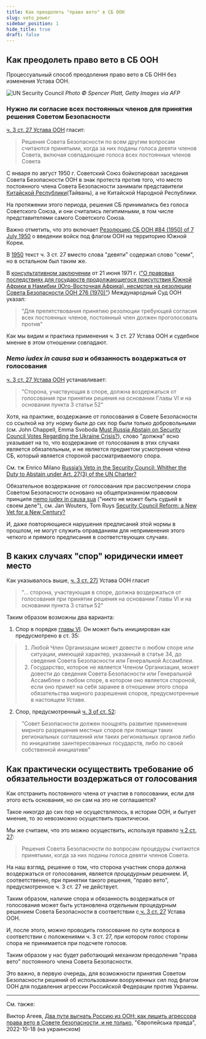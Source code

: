 ```yaml
---
title: Как преодолеть "право вето" в СБ ООН
slug: veto_power
sidebar_position: 1
hide_title: true
draft: false 
---
```


## Как преодолеть право вето в СБ ООН 

Процессуальный способ преодоления право вето в СБ ОНН без изменения Устава ООН.

![UN Security Council](/img/Illustrations/docs/UN/veto_power/Zelensky_UN_SC.jpg "© Spencer Platt, Getty Images via AFP")
*Photo © Spencer Platt, Getty Images via AFP*

### Нужно ли согласие всех постоянных членов для принятия решения Советом Безопасности

[ч. 3 ст. 27 Устава ООН](https://www.un.org/ru/about-us/un-charter/chapter-5) гласит:
> Решения Совета Безопасности по всем другим вопросам считаются принятыми, когда за них поданы голоса девяти членов Совета, включая совпадающие голоса всех постоянных членов Совета

С января по август 1950 г. Советский Союз бойкотировал заседания Совета Безопасности ООН в знак протеста против того, что место постоянного члена Совета Безопасности занимали представители [Китайской Республики](https://ru.wikipedia.org/wiki/%D0%9A%D0%B8%D1%82%D0%B0%D0%B9%D1%81%D0%BA%D0%B0%D1%8F_%D0%A0%D0%B5%D1%81%D0%BF%D1%83%D0%B1%D0%BB%D0%B8%D0%BA%D0%B0_(%D0%A2%D0%B0%D0%B9%D0%B2%D0%B0%D0%BD%D1%8C))(Тайвань), а не Китайской Народной Республики.

На протяжении этого периода, решения СБ принимались без голоса Советского Союза, и они считались легитимными, в том числе представителями самого Советского Союза. 

Важно отметить, что это включает [Резолюцию СБ ООН #84 (1950) of 7 July 1950](https://en.wikipedia.org/wiki/United_Nations_Security_Council_Resolution_84) о введении войск под флагом ООН на территорию Южной Кореи. 

В [1950](https://treaties.un.org/doc/publication/ctc/uncharter.pdf) текст ч. 3 ст. 27 вместо слова "девяти" содержал слово "семи", но в остальном был таким же. 

В [консультативном заключении](https://www.icj-cij.org/public/files/case-related/53/053-19710621-ADV-01-00-EN.pdf) от 21 июня 1971 г. (["О правовых последствиях для государств продолжающегося присутствия Южной Африки в Намибии (Юго-Восточная Африка), несмотря на резолюции Совета Безопасности ООН 276 (1970)"](https://www.icj-cij.org/en/case/53)) Международный Суд ООН указал:

> "Для препятствования принятию резолюции требующей согласия всех постоянных членов, постоянный член должен проголосовать против" 

Как мы видим и практика применения ч. 3 ст. 27 Устава ООН и судебное мнение в этом отношении совпадают. 

### *Nemo iudex in causa sua* и обязанность воздержаться от голосования 

[ч. 3 ст. 27 Устава ООН](https://www.un.org/ru/about-us/un-charter/chapter-5) устанавливает:
>  "Сторона, участвующая в споре, должна воздержаться от голосования при принятии решения на основании Главы VI и на основании пункта 3 статьи 52"

Хотя, на практике, воздержание от голосования в Совете Безопасности со ссылкой на эту норму были до сих пор были только добровольными (см. John Chappell, Emma Svoboda [Must Russia Abstain on Security Council Votes Regarding the Ukraine Crisis?](https://www.lawfareblog.com/must-russia-abstain-security-council-votes-regarding-ukraine-crisis)), слово "должна" ясно указывает на то, что воздержание от голосования в этих случаях является обязательным, и не является предметом усмотрения члена СБ, который является стороной рассматриваемого спора. 

См. тж Enrico Milano [Russia’s Veto in the Security Council: Whither the Duty to Abstain under Art. 27(3) of the UN Charter?](https://www.zaoerv.de/75_2015/75_2015_1_a_215_232.pdf) 

Обязательное воздержание от голосования при рассмотрении спора Советом Безопасности основано на общепризнанном правовом принципе [nemo iudex in causa sua](https://en.wikipedia.org/wiki/Nemo_iudex_in_causa_sua) ("никто не может быть судьей в своем деле"), см. Jan Wouters, Tom Ruys [Security Council Reform: a New Vet for a New Century?](https://aei.pitt.edu/8980/1/ep9.pdf#page=16) 

И, даже повторяющиеся нарушения предписаний этой нормы в прошлом, не могут служить оправданиям для неприменения этого четкого и прямого предписания в соответствующих случаях.

## В каких случаях "спор" юридически имеет место 

Как указывалось выше, [ч. 3 ст. 27)](https://www.un.org/ru/about-us/un-charter/chapter-5) Устава ООН гласит 

>  "... сторона, участвующая в споре, должна воздержаться от голосования при принятии решения на основании Главы VI и на основании пункта 3 статьи 52"

Таким образом возможны два варианта: 


1) Спор в порядке [главы VI](https://www.un.org/ru/about-us/un-charter/chapter-6). 
Он может быть инициирован как предусмотрено в ст. 35:
> 1. Любой Член Организации может довести о любом споре или ситуации, имеющей характер, указанный в статье 34, до сведения Совета Безопасности или Генеральной Ассамблеи.
> 2. Государство, которое не является Членом Организации, может довести до сведения Совета Безопасности или Генеральной Ассамблеи о любом споре, в котором оно является стороной, если оно примет на себя заранее в отношении этого спора обязательства мирного разрешения споров, предусмотренные в настоящем Уставе.

2) Спор, предусмотренный [ч. 3 of ст. 52](https://www.un.org/ru/about-us/un-charter/chapter-8):
> "Совет Безопасности должен поощрять развитие применения мирного разрешения местных споров при помощи таких региональных соглашений или таких региональных органов либо по инициативе заинтересованных государств, либо по своей собственной инициативе"

## Как практически осуществить требование об обязательности воздержаться от голосования 

Как отстранить постоянного члена от участия в голосовании, если для этого есть основания, но он сам на это не соглашается? 

Такое *никогда* до сих пор не осуществлялось, в истории ООН, и бытует мнение, то эо невозможно осуществить практически. 

Мы же считаем, что это можно осуществить, используя правило [ч 2 ст. 27](https://www.un.org/ru/about-us/un-charter/chapter-5): 
> Решения Совета Безопасности по вопросам процедуры считаются принятыми, когда за них поданы голоса девяти членов Совета.

На наш взгляд, решение о том, что сторона участник спора должна воздержаться от голосования, является *процедурным* решением. И, соответственно, при принятии такого решения, "право вето", предусмотренное ч. 3 ст. 27 не действует.

Таким образом, наличие спора и обязанность воздержаться от голосования может быть установлена отдельным процедурным решением Совета Безопасности в соответствии с[ ч. 3 ст. 27](https://www.un.org/ru/about-us/un-charter/chapter-5) Устава ООН.

И, после этого, можно проводить голосование по сути вопроса в соответствии с положениями ч. 3 ст. 27, при котором голос стороны спора не принимается при подсчете голосов. 

Таким образом у нас будет работающий механизм преодоления "права вето" постоянного члена Совета Безопасности. 

Это важно, в первую очередь, для возможности принятия Советом Безопасности решений об использовании вооруженных сил под флагом ООН для подавления агрессии Российской Федерации против Украины. 

---

См. также:

Виктор Агеев, [Два пути выгнать Россию из ООН: как лишить агрессора права вето в Совете безопасности, и не только](https://www.eurointegration.com.ua/articles/2022/10/18/7148832/), "Європейська правда", 2022-10-18 (на украинском)